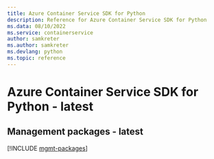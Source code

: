 ```yaml
---
title: Azure Container Service SDK for Python
description: Reference for Azure Container Service SDK for Python
ms.data: 08/10/2022
ms.service: containerservice
author: samkreter
ms.author: samkreter
ms.devlang: python
ms.topic: reference
---
```

# Azure Container Service SDK for Python - latest

## Management packages - latest
[!INCLUDE [mgmt-packages](container-service-mgmt-index.md)]